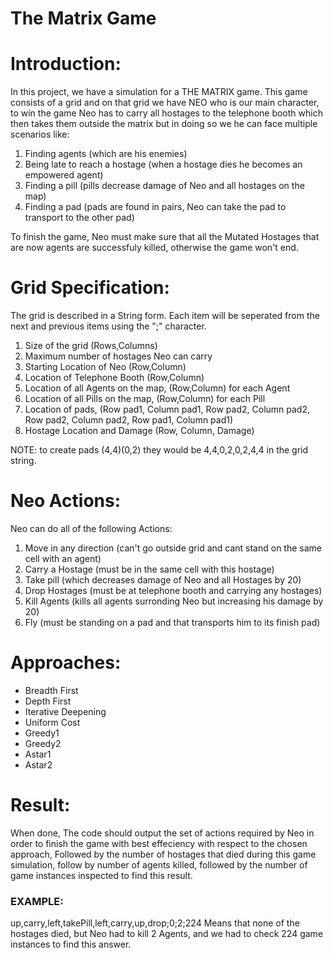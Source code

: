 
# The Matrix Game

# Introduction:
In this project, we have a simulation for a THE MATRIX game. This game consists of a grid and on that grid we have NEO who is our main character, to win the game Neo has to carry all hostages to the telephone booth which then takes them outside the matrix but in doing so we he can face multiple scenarios like: 

1. Finding agents (which are his enemies)
2. Being late to reach a hostage (when a hostage dies he becomes an empowered agent)
3. Finding a pill (pills decrease damage of Neo and all hostages on the map)
4. Finding a pad (pads are found in pairs, Neo can take the pad to transport to the other pad)

To finish the game, Neo must make sure that all the Mutated Hostages that are now agents are successfuly killed, otherwise the game won't end.

# Grid Specification:
The grid is described in a String form. Each item will be seperated from the next and previous items using the ";" character.

1. Size of the grid (Rows,Columns)
2. Maximum number of hostages Neo can carry
3. Starting Location of Neo (Row,Column)
4. Location of Telephone Booth (Row,Column)
5. Location of all Agents on the map, (Row,Column) for each Agent
6. Location of all Pills on the map, (Row,Column) for each Pill
7. Location of pads, (Row pad1, Column pad1, Row pad2, Column pad2, Row pad2, Column pad2, Row pad1, Column pad1)
8. Hostage Location and Damage (Row, Column, Damage)

NOTE: to create pads (4,4)(0,2) they would be 4,4,0,2,0,2,4,4 in the grid string.

# Neo Actions:
Neo can do all of the following Actions:

1. Move in any direction (can't go outside grid and cant stand on the same cell with an agent)
2. Carry a Hostage (must be in the same cell with this hostage)
3. Take pill (which decreases damage of Neo and all Hostages by 20)
4. Drop Hostages (must be at telephone booth and carrying any hostages)
5. Kill Agents (kills all agents surronding Neo but increasing his damage by 20)
6. Fly (must be standing on a pad and that transports him to its finish pad) 

# Approaches: 

- Breadth First
- Depth First
- Iterative Deepening
- Uniform Cost
- Greedy1
- Greedy2
- Astar1
- Astar2

# Result:
When done, The code should output the set of actions required by Neo in order to finish the game with best effeciency with respect to the chosen approach, Followed by the number of hostages that died during this game simulation, follow by number of agents killed, followed by the number of game instances inspected to find this result.

### EXAMPLE:
up,carry,left,takePill,left,carry,up,drop;0;2;224
Means that none of the hostages died, but Neo had to kill 2 Agents, and we had to check 224 game instances to find this answer.


